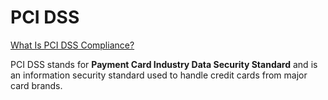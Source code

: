 # PCI DSS

[What Is PCI DSS Compliance?](../../Readwise/Articles/Penetration%20Testing%20and%20CyberSecurity%20Solution%20–%20SecureLayer7%20-%20What%20Is%20PCI%20DSS%20Compliance.md)

PCI DSS stands for **Payment Card Industry Data Security Standard** and is an information security standard used to handle credit cards from major card brands. 

